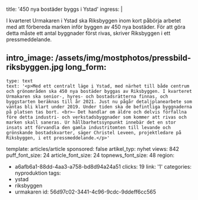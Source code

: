 title: '450 nya bostäder byggs i Ystad'
ingress: |
  <p>I kvarteret Urmakaren i Ystad ska Riksbyggen inom kort påbörja arbetet med att förbereda marken inför byggen av 450 nya bostäder. För att göra detta måste ett antal byggnader först rivas, skriver Riksbyggen i ett pressmeddelande.
  </p>
  
intro_image: /assets/img/mostphotos/pressbild-riksbyggen.jpg
long_form:
  -
    type: text
    text: '<p>Med ett centralt läge i Ystad, med närhet till både centrum och grönområden ska 450 nya bostäder byggas av Riksbyggen. I kvarteret Urmakaren ska senior-, hyres- och bostadsrätterna finnas, och byggstarten beräknas till år 2021. Just nu pågår detaljplanearbete som väntas bli klart under 2019. Under tiden ska de befintliga byggnaderna på platsen tas bort. <br>– Det handlar om äldre och delvis förfallna före detta industri- och verkstadsbyggnader som kommer att rivas och marken skall saneras. Ur hållbarhetssynpunkt innebär det en stor insats att förvandla den gamla industritomten till levande och grönskande bostadskvarter, säger Christel Leveen, projektledare på Riksbyggen, i ett pressmeddelande.</p>'
template: articles/article
sponsored: false
artikel_typ: nyhet
views: 842
puff_font_size: 24
article_font_size: 24
topnews_font_size: 48
region:
  - a6afb6a1-88dd-4aa3-a758-bd8d94a24a51
clicks: 19
link: '1'
categories: nyproduktion
tags:
  - ystad
  - riksbyggen
  - urmakaren
id: 56d97c02-3441-4c96-9cdc-9ddeff6cc565
